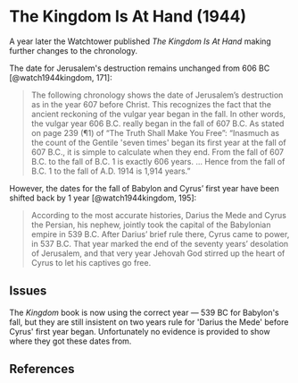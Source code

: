 # The Kingdom Is At Hand (1944)

A year later the Watchtower published _The Kingdom Is At Hand_ making further changes to the chronology.

The date for Jerusalem's destruction remains unchanged from 606 BC [@watch1944kingdom, 171]:

> The following chronology shows the date of Jerusalem’s destruction as in the year 607 before Christ. This recognizes
> the fact that the ancient reckoning of the vulgar year began in the fall. In other words, the vulgar year 606 B.C.
> really began in the fall of 607 B.C. As stated on page 239 (¶1) of “The Truth Shall Make You Free”: “Inasmuch as the
> count of the Gentile 'seven times' began its first year at the fall of 607 B.C., it is simple to calculate when they
> end. From the fall of 607 B.C. to the fall of B.C. 1 is exactly 606 years. ... Hence from the fall of B.C. 1 to the
> fall of A.D. 1914 is 1,914 years.”

However, the dates for the fall of Babylon and Cyrus’ first year have been shifted back by 1 year [@watch1944kingdom,
195]:

> According to the most accurate histories, Darius the Mede and Cyrus the Persian, his nephew, jointly took the capital
> of the Babylonian empire in 539 B.C. After Darius’ brief rule there, Cyrus came to power, in 537 B.C. That year marked
> the end of the seventy years’ desolation of Jerusalem, and that very year Jehovah God stirred up the heart of Cyrus to
> let his captives go free.

## Issues

The _Kingdom_ book is now using the correct year — 539 BC for Babylon's fall, but they are still insistent on two years
rule for 'Darius the Mede' before Cyrus' first year began. Unfortunately no evidence is provided to show where they got
these dates from.

## References
